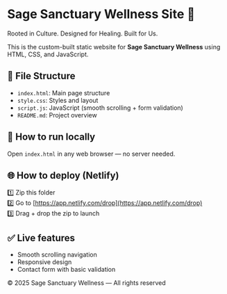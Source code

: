 # Sage Sanctuary Wellness Site 🌿  

Rooted in Culture. Designed for Healing. Built for Us.  

This is the custom-built static website for **Sage Sanctuary Wellness** using HTML, CSS, and JavaScript.  

## 📁 File Structure  
- `index.html`: Main page structure  
- `style.css`: Styles and layout  
- `script.js`: JavaScript (smooth scrolling + form validation)  
- `README.md`: Project overview  

## 🚀 How to run locally  
Open `index.html` in any web browser — no server needed.  

## 🌐 How to deploy (Netlify)  
1️⃣ Zip this folder  
2️⃣ Go to [https://app.netlify.com/drop](https://app.netlify.com/drop)  
3️⃣ Drag + drop the zip to launch  

## ✅ Live features  
- Smooth scrolling navigation  
- Responsive design  
- Contact form with basic validation  

© 2025 Sage Sanctuary Wellness — All rights reserved  
